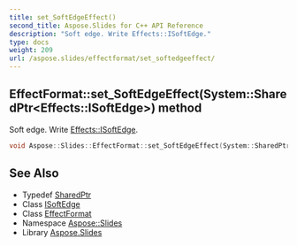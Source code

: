 ```yaml
---
title: set_SoftEdgeEffect()
second_title: Aspose.Slides for C++ API Reference
description: "Soft edge. Write Effects::ISoftEdge."
type: docs
weight: 209
url: /aspose.slides/effectformat/set_softedgeeffect/
---
```

## EffectFormat::set_SoftEdgeEffect(System::SharedPtr\<Effects::ISoftEdge\>) method


Soft edge. Write [Effects::ISoftEdge](../../../aspose.slides.effects/isoftedge/).

```cpp
void Aspose::Slides::EffectFormat::set_SoftEdgeEffect(System::SharedPtr<Effects::ISoftEdge> value) override
```

## See Also

* Typedef [SharedPtr](../../../system/sharedptr/)
* Class [ISoftEdge](../../../aspose.slides.effects/isoftedge/)
* Class [EffectFormat](../)
* Namespace [Aspose::Slides](../../)
* Library [Aspose.Slides](../../../)